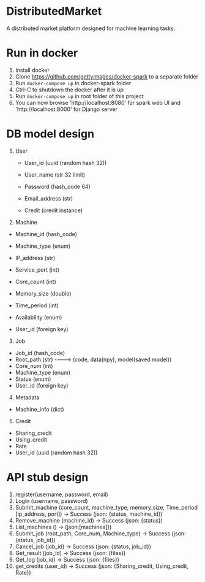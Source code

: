 # DistributedMarket
A distributed market platform designed for machine learning tasks.

# Run in docker
1. Install docker
2. Clone https://github.com/gettyimages/docker-spark to a separate folder
3. Run `docker-compose up` in docker-spark folder
4. Ctrl-C to shutdown the docker after it is up
5. Run `docker-compose up` in root folder of this project
6. You can now browse 'http://localhost:8080' for spark web UI and 'http://localhost:8000' for Django server

# DB model design

1. User

   - User_id (uuid (random hash 32))

   - User_name (str 32 limit)

   - Password (hash_code 64)

   - Email_address (str)

   - Credit (credit instance)

2. Machine

  - Machine_id (hash_code)

  - Machine_type (enum)

  - IP_address (str)
  - Service_port (int)
  - Core_count (int)
  - Memory_size (double)
  - Time_period (int)
  - Availability (enum)
  - User_id (foreign key)

3. Job

  - Job_id (hash_code)
  - Root_path (str)     ----> (code, data(npy), model(saved model))		
  - Core_num (int)
  - Machine_type (enum)
  - Status (enum)
  - User_id (foreign key)

4. Metadata

  - Machine_info (dict)

5. Credit

  - Sharing_credit
  - Using_credit
  - Rate
  - User_id (uuid (random hash 32))

# API stub design

1. register(username, password, email)
2. Login (username, password)
3. Submit_machine (core_count, machine_type, memory_size, Time_period [ip_address, port]) -> Success (json: {status, machine_id})
4. Remove_machine (machine_id) -> Success (json: {status})
5. List_machines () -> (json:[machines]})
6. Submit_job (root_path, Core_num, Machine_type) -> Success (json: {status, job_id})
7. Cancel_job (job_id) -> Success (json: {status, job_id})
8. Get_result (job_id) -> Success (json: {files})
9. Get_log (job_id) -> Success (json: {files})
10. get_credits (user_id) -> Success (json: {Sharing_credit, Using_credit, Rate})